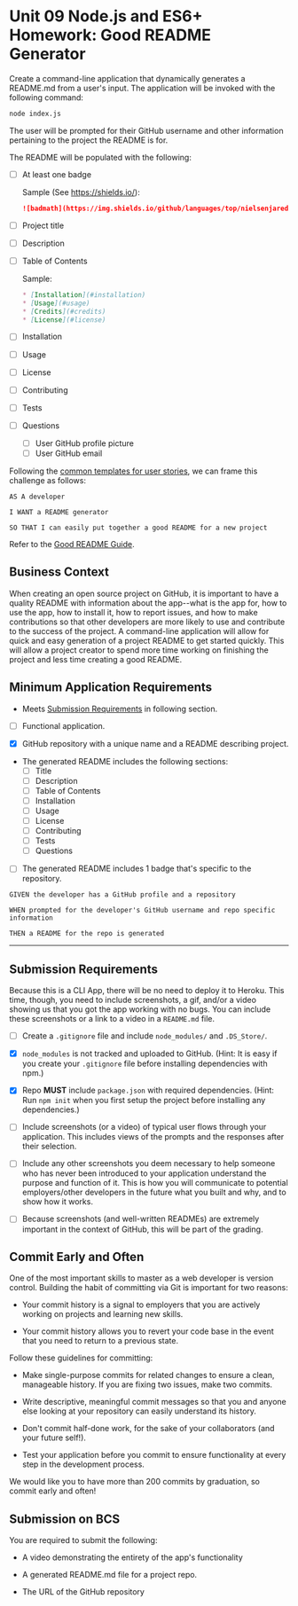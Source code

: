 # Unit 09 Node.js and ES6+ Homework: Good README Generator

Create a command-line application that dynamically generates a README.md from a user's input. The application will be invoked with the following command:

```sh
node index.js
```

The user will be prompted for their GitHub username and other information pertaining to the project the README is for.

The README will be populated with the following:

- [ ] At least one badge

    Sample (See https://shields.io/):
    ```md
    ![badmath](https://img.shields.io/github/languages/top/nielsenjared/badmath)
    ```

- [ ] Project title
- [ ] Description
- [ ] Table of Contents

    Sample:
    ```md
    * [Installation](#installation)
    * [Usage](#usage)
    * [Credits](#credits)
    * [License](#license)
    ```
- [ ] Installation
- [ ] Usage
- [ ] License
- [ ] Contributing
- [ ] Tests
- [ ] Questions
  - [ ] User GitHub profile picture
  - [ ] User GitHub email

Following the [common templates for user stories](https://en.wikipedia.org/wiki/User_story#Common_templates), we can frame this challenge as follows:

```
AS A developer

I WANT a README generator

SO THAT I can easily put together a good README for a new project
```

Refer to the [Good README Guide](./Good-README-Guide.md).

## Business Context

When creating an open source project on GitHub, it is important to have a quality README with information about the app--what is the app for, how to use the app, how to install it, how to report issues, and how to make contributions so that other developers are more likely to use and contribute to the success of the project. A command-line application will allow for quick and easy generation of a project README to get started quickly. This will allow a project creator to spend more time working on finishing the project and less time creating a good README.

## Minimum Application Requirements

* Meets [Submission Requirements](#submission-requirements) in following section.

- [ ] Functional application.

- [x] GitHub repository with a unique name and a README describing project.

* The generated README includes the following sections: 
  - [ ] Title
  - [ ] Description
  - [ ] Table of Contents
  - [ ] Installation
  - [ ] Usage
  - [ ] License
  - [ ] Contributing
  - [ ] Tests
  - [ ] Questions

- [ ] The generated README includes 1 badge that's specific to the repository.

```
GIVEN the developer has a GitHub profile and a repository

WHEN prompted for the developer's GitHub username and repo specific information

THEN a README for the repo is generated
```
- - -

## Submission Requirements

Because this is a CLI App, there will be no need to deploy it to Heroku. This time, though, you need to include screenshots, a gif, and/or a video showing us that you got the app working with no bugs. You can include these screenshots or a link to a video in a `README.md` file.

- [ ] Create a `.gitignore` file and include `node_modules/` and `.DS_Store/`.

- [x] `node_modules` is not tracked and uploaded to GitHub. (Hint: It is easy if you create your `.gitignore` file before installing dependencies with npm.)

- [x] Repo **MUST** include `package.json` with required dependencies. (Hint: Run `npm init` when you first setup the project before installing any dependencies.)

- [ ] Include screenshots (or a video) of typical user flows through your application. This includes views of the prompts and the responses after their selection.

- [ ] Include any other screenshots you deem necessary to help someone who has never been introduced to your application understand the purpose and function of it. This is how you will communicate to potential employers/other developers in the future what you built and why, and to show how it works.

- [ ] Because screenshots (and well-written READMEs) are extremely important in the context of GitHub, this will be part of the grading.

## Commit Early and Often

One of the most important skills to master as a web developer is version control. Building the habit of committing via Git is important for two reasons:

* Your commit history is a signal to employers that you are actively working on projects and learning new skills.

* Your commit history allows you to revert your code base in the event that you need to return to a previous state.

Follow these guidelines for committing:

* Make single-purpose commits for related changes to ensure a clean, manageable history. If you are fixing two issues, make two commits.

* Write descriptive, meaningful commit messages so that you and anyone else looking at your repository can easily understand its history.

* Don't commit half-done work, for the sake of your collaborators (and your future self!).

* Test your application before you commit to ensure functionality at every step in the development process.

We would like you to have more than 200 commits by graduation, so commit early and often!

## Submission on BCS

You are required to submit the following:

* A video demonstrating the entirety of the app's functionality 

* A generated README.md file for a project repo.

* The URL of the GitHub repository

